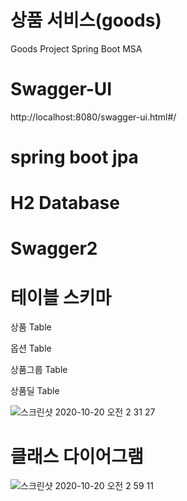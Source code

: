 # 상품 서비스(goods)
Goods Project Spring Boot MSA

# Swagger-UI
http://localhost:8080/swagger-ui.html#/

# spring boot jpa
# H2 Database
# Swagger2

# 테이블 스키마
상품 Table

옵션 Table

상품그룹 Table

상품딜 Table

![스크린샷 2020-10-20 오전 2 31 27](https://user-images.githubusercontent.com/7550699/96491271-f7594700-127c-11eb-92c8-08b4b77f3205.png)

# 클래스 다이어그램

![스크린샷 2020-10-20 오전 2 59 11](https://user-images.githubusercontent.com/7550699/96493732-4fde1380-1280-11eb-8d74-aa03904834f0.png)
